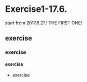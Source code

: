 # Exercise1-17.6.
start from 2017.6.21.!
THE FIRST ONE!
## exercise
### exercise
#### exercise
- exercise
